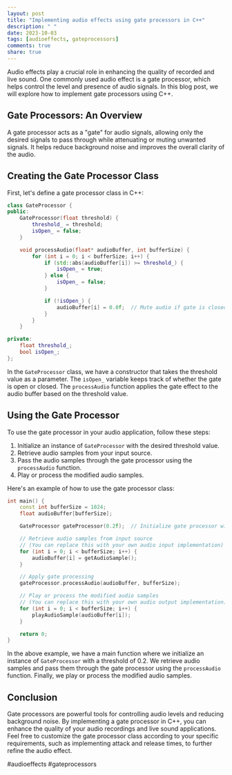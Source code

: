 ```yaml
---
layout: post
title: "Implementing audio effects using gate processors in C++"
description: " "
date: 2023-10-03
tags: [audioeffects, gateprocessors]
comments: true
share: true
---
```


Audio effects play a crucial role in enhancing the quality of recorded and live sound. One commonly used audio effect is a gate processor, which helps control the level and presence of audio signals. In this blog post, we will explore how to implement gate processors using C++.

## Gate Processors: An Overview

A gate processor acts as a "gate" for audio signals, allowing only the desired signals to pass through while attenuating or muting unwanted signals. It helps reduce background noise and improves the overall clarity of the audio.

## Creating the Gate Processor Class

First, let's define a gate processor class in C++:

```cpp
class GateProcessor {
public:
    GateProcessor(float threshold) {
        threshold_ = threshold;
        isOpen_ = false;
    }

    void processAudio(float* audioBuffer, int bufferSize) {
        for (int i = 0; i < bufferSize; i++) {
            if (std::abs(audioBuffer[i]) >= threshold_) {
                isOpen_ = true;
            } else {
                isOpen_ = false;
            }

            if (!isOpen_) {
                audioBuffer[i] = 0.0f;  // Mute audio if gate is closed
            }
        }
    }

private:
    float threshold_;
    bool isOpen_;
};
```

In the `GateProcessor` class, we have a constructor that takes the threshold value as a parameter. The `isOpen_` variable keeps track of whether the gate is open or closed. The `processAudio` function applies the gate effect to the audio buffer based on the threshold value.

## Using the Gate Processor

To use the gate processor in your audio application, follow these steps:

1. Initialize an instance of `GateProcessor` with the desired threshold value.
2. Retrieve audio samples from your input source.
3. Pass the audio samples through the gate processor using the `processAudio` function.
4. Play or process the modified audio samples.

Here's an example of how to use the gate processor class:

```cpp
int main() {
    const int bufferSize = 1024;
    float audioBuffer[bufferSize];

    GateProcessor gateProcessor(0.2f);  // Initialize gate processor with threshold 0.2

    // Retrieve audio samples from input source
    // (You can replace this with your own audio input implementation)
    for (int i = 0; i < bufferSize; i++) {
        audioBuffer[i] = getAudioSample();
    }

    // Apply gate processing
    gateProcessor.processAudio(audioBuffer, bufferSize);

    // Play or process the modified audio samples
    // (You can replace this with your own audio output implementation)
    for (int i = 0; i < bufferSize; i++) {
        playAudioSample(audioBuffer[i]);
    }

    return 0;
}
```

In the above example, we have a main function where we initialize an instance of `GateProcessor` with a threshold of 0.2. We retrieve audio samples and pass them through the gate processor using the `processAudio` function. Finally, we play or process the modified audio samples.

## Conclusion

Gate processors are powerful tools for controlling audio levels and reducing background noise. By implementing a gate processor in C++, you can enhance the quality of your audio recordings and live sound applications. Feel free to customize the gate processor class according to your specific requirements, such as implementing attack and release times, to further refine the audio effect.

#audioeffects #gateprocessors